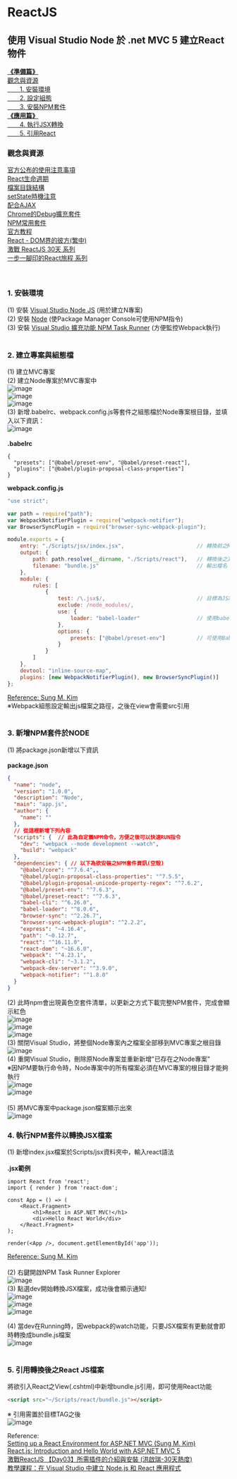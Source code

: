 # ReactJS
## 使用 Visual Studio Node 於 .net MVC 5 建立React物件

[**《準備篇》**](#1-安裝環境) </br>
 [    觀念與資源](#觀念與資源) </br>
 [　　1. 安裝環境](#1-安裝環境) </br>
 [　　2. 設定組態](#2-建立專案與組態檔) </br>
 [　　3. 安裝NPM套件](#3-新增NPM套件於NODE) </br>
[**《應用篇》**](#4-執行NPM套件以轉換JSX檔案) </br>
 [　　4. 執行JSX轉換](#4-執行NPM套件以轉換JSX檔案) </br>
 [　　5. 引用React](#5-引用轉換後之React-JS檔案) </br>

### **觀念與資源**
[官方公布的使用注意事項](https://reactjs.org/docs/react-component.html) </br>
[React生命週期](https://ithelp.ithome.com.tw/articles/10200767?sc=iThelpR) </br>
[檔案目錄結構](https://ithelp.ithome.com.tw/articles/10203767?sc=iThelpR) </br>
[setState時機注意](https://medium.com/@as790726/%E4%B8%80%E4%BA%9B%E8%87%AA%E5%B7%B1%E5%AF%AB-react-%E7%9A%84%E5%A5%BD%E7%BF%92%E6%85%A3-lifecycle-method-%E8%B7%9F-state-%E7%AE%A1%E7%90%86-b37a12da968b) </br>
[配合AJAX](https://zh-hant.reactjs.org/docs/faq-ajax.html) </br>
[Chrome的Debug擴充套件](https://medium.com/reactmaker/%E4%BD%BF%E7%94%A8-react-developer-tools-%E4%BE%86%E5%81%B5%E9%8C%AF%E4%BD%A0%E7%9A%84%E7%B6%B2%E9%A0%81-bd44d6d62596) </br>
[NPM常用套件](https://ithelp.ithome.com.tw/articles/10193004) </br>
[官方教程](https://zh-hant.reactjs.org/tutorial/tutorial.html#overview) </br>
[React - DOM界的彼方(繁中)](https://eyesofkids.gitbooks.io/react-basic-zh-tw/) </br>
[激戰 ReactJS 30天 系列](https://ithelp.ithome.com.tw/users/20107674/ironman/1472) </br>
[一步一腳印的React旅程 系列](https://ithelp.ithome.com.tw/users/20106935/ironman/1651) </br> </br> </br>

### 1. 安裝環境
(1) 安裝 [Visual Studio Node JS](https://docs.microsoft.com/zh-tw/visualstudio/ide/quickstart-nodejs?view=vs-2019) (用於建立N專案) </br>
(2) 安裝 [Node](https://nodejs.org/zh-tw/download/) (使Package Manager Console可使用NPM指令) </br>
(3) 安裝 [Visual Studio 擴充功能 NPM Task Runner](https://medium.com/@mvpdw06/%E5%A6%82%E4%BD%95%E4%BD%BF%E7%94%A8-visual-studio-%E9%A9%85%E5%8B%95-node-npm-%E6%8C%87%E4%BB%A4-461557134139) (方便監控Webpack執行) </br></br>

### 2. 建立專案與組態檔
(1) 建立MVC專案 </br>
(2) 建立Node專案於MVC專案中 </br>
![image](https://raw.githubusercontent.com/timmchentw/ReactDemo/master/%E5%AE%89%E8%A3%9D%E8%88%87%E4%BD%BF%E7%94%A8%E6%AD%A5%E9%A9%9F/1.png) </br>
![image](https://raw.githubusercontent.com/timmchentw/ReactDemo/master/%E5%AE%89%E8%A3%9D%E8%88%87%E4%BD%BF%E7%94%A8%E6%AD%A5%E9%A9%9F/2.png) </br>
![image](https://raw.githubusercontent.com/timmchentw/ReactDemo/master/%E5%AE%89%E8%A3%9D%E8%88%87%E4%BD%BF%E7%94%A8%E6%AD%A5%E9%A9%9F/3.PNG) </br>
(3) 新增.babelrc、webpack.config.js等套件之組態檔於Node專案根目錄，並填入以下資訊： <br>
![image](https://raw.githubusercontent.com/timmchentw/ReactDemo/master/%E5%AE%89%E8%A3%9D%E8%88%87%E4%BD%BF%E7%94%A8%E6%AD%A5%E9%A9%9F/4.PNG) </br></br>
**.babelrc**
```
{ 
  "presets": ["@babel/preset-env", "@babel/preset-react"], 
  "plugins": ["@babel/plugin-proposal-class-properties"] 
}
```
**webpack.config.js**
```javascript
"use strict";

var path = require("path");
var WebpackNotifierPlugin = require("webpack-notifier");
var BrowserSyncPlugin = require("browser-sync-webpack-plugin");

module.exports = {
    entry: "./Scripts/jsx/index.jsx",                       // 轉換前之React JSX檔案路徑 (可自行定義)
    output: {
        path: path.resolve(__dirname, "./Scripts/react"),   // 轉換後之JS輸出檔案路徑 (可自行定義)
        filename: "bundle.js"                               // 輸出檔名
    },
    module: {
        rules: [
            {
                test: /\.jsx$/,                             // 目標為JSX檔案
                exclude: /node_modules/,
                use: {
                    loader: "babel-loader"                  // 使用babel-loader進行編譯
                },                
                options: {
                    presets: ["@babel/preset-env"]          // 可使用Babel進行最新ES6編譯
                }
            }
        ]
    },
    devtool: "inline-source-map",
    plugins: [new WebpackNotifierPlugin(), new BrowserSyncPlugin()]
};
```
 [Reference: Sung M. Kim](https://dev.to/dance2die/setting-up-a-react-environment-for-aspnet-mvc-44la) </br>
※Webpack組態設定輸出js檔案之路徑，之後在view會需要src引用</br></br>

### 3. 新增NPM套件於NODE
(1) 將package.json新增以下資訊 </br></br>
**package.json**
```json
{ 
  "name": "node",
  "version": "1.0.0",
  "description": "Node",
  "main": "app.js",
  "author": {
    "name": ""
  },
  // 從這裡新增下列內容
  "scripts": {  // 此為自定義NPM命令，方便之後可以快速RUN指令
    "dev": "webpack --mode development --watch",
    "build": "webpack"
  },
  "dependencies": { // 以下為欲安裝之NPM套件資訊(空殼)
    "@babel/core": "^7.6.4",,
    "@babel/plugin-proposal-class-properties": "^7.5.5",
    "@babel/plugin-proposal-unicode-property-regex": "^7.6.2",
    "@babel/preset-env": "^7.6.3",
    "@babel/preset-react": "^7.6.3",
    "babel-cli": "^6.26.0",
    "babel-loader": "^8.0.6",
    "browser-sync": "^2.26.7",
    "browser-sync-webpack-plugin": "^2.2.2",
    "express": "~4.16.4",
    "path": "~0.12.7",
    "react": "^16.11.0",
    "react-dom": "~16.6.0",
    "webpack": "^4.23.1",
    "webpack-cli": "~3.1.2",
    "webpack-dev-server": "^3.9.0",
    "webpack-notifier": "^1.8.0"
  }
}
```
(2) 此時npm會出現黃色空套件清單，以更新之方式下載完整NPM套件，完成會顯示紅色 </br>
![image](https://raw.githubusercontent.com/timmchentw/ReactDemo/master/%E5%AE%89%E8%A3%9D%E8%88%87%E4%BD%BF%E7%94%A8%E6%AD%A5%E9%A9%9F/5.PNG) </br>
![image](https://raw.githubusercontent.com/timmchentw/ReactDemo/master/%E5%AE%89%E8%A3%9D%E8%88%87%E4%BD%BF%E7%94%A8%E6%AD%A5%E9%A9%9F/6.png) </br>
![image](https://raw.githubusercontent.com/timmchentw/ReactDemo/master/%E5%AE%89%E8%A3%9D%E8%88%87%E4%BD%BF%E7%94%A8%E6%AD%A5%E9%A9%9F/7.PNG) </br>
(3) 關閉Visual Studio，將整個Node專案內之檔案全部移到MVC專案之根目錄 </br>
![image](https://raw.githubusercontent.com/timmchentw/ReactDemo/master/%E5%AE%89%E8%A3%9D%E8%88%87%E4%BD%BF%E7%94%A8%E6%AD%A5%E9%A9%9F/8.PNG) </br>
(4) 重開Visual Studio，刪除原Node專案並重新新增"已存在之Node專案" </br>
※因NPM要執行命令時，Node專案中的所有檔案必須在MVC專案的根目錄才能夠執行 </br>
![image](https://raw.githubusercontent.com/timmchentw/ReactDemo/master/%E5%AE%89%E8%A3%9D%E8%88%87%E4%BD%BF%E7%94%A8%E6%AD%A5%E9%A9%9F/9.png) </br>
![image](https://raw.githubusercontent.com/timmchentw/ReactDemo/master/%E5%AE%89%E8%A3%9D%E8%88%87%E4%BD%BF%E7%94%A8%E6%AD%A5%E9%A9%9F/10.PNG) </br></br>
(5) 將MVC專案中package.json檔案顯示出來 </br>
![image](https://raw.githubusercontent.com/timmchentw/ReactDemo/master/%E5%AE%89%E8%A3%9D%E8%88%87%E4%BD%BF%E7%94%A8%E6%AD%A5%E9%A9%9F/11.png) </br>


### 4. 執行NPM套件以轉換JSX檔案
(1) 新增index.jsx檔案於Scripts/jsx資料夾中，輸入react語法 </br></br>
**.jsx範例**
```javescript
import React from 'react';
import { render } from 'react-dom';

const App = () => (
    <React.Fragment>
        <h1>React in ASP.NET MVC!</h1>
        <div>Hello React World</div>
    </React.Fragment>
);

render(<App />, document.getElementById('app'));
```
[Reference: Sung M. Kim](https://dev.to/dance2die/setting-up-a-react-environment-for-aspnet-mvc-44la) </br></br>
(2) 右鍵開啟NPM Task Runner Explorer </br>
![image](https://raw.githubusercontent.com/timmchentw/ReactDemo/master/%E5%AE%89%E8%A3%9D%E8%88%87%E4%BD%BF%E7%94%A8%E6%AD%A5%E9%A9%9F/12.png) </br>
(3) 點選dev開始轉換JSX檔案，成功後會顯示通知! </br>
![image](https://raw.githubusercontent.com/timmchentw/ReactDemo/master/%E5%AE%89%E8%A3%9D%E8%88%87%E4%BD%BF%E7%94%A8%E6%AD%A5%E9%A9%9F/13.PNG) </br>
![image](https://raw.githubusercontent.com/timmchentw/ReactDemo/master/%E5%AE%89%E8%A3%9D%E8%88%87%E4%BD%BF%E7%94%A8%E6%AD%A5%E9%A9%9F/14.PNG) </br>
![image](https://raw.githubusercontent.com/timmchentw/ReactDemo/master/%E5%AE%89%E8%A3%9D%E8%88%87%E4%BD%BF%E7%94%A8%E6%AD%A5%E9%A9%9F/15.png) </br>

(4) 當dev在Running時，因webpack的watch功能，只要JSX檔案有更動就會即時轉換成bundle.js檔案 </br>
![image](https://raw.githubusercontent.com/timmchentw/ReactDemo/master/%E5%AE%89%E8%A3%9D%E8%88%87%E4%BD%BF%E7%94%A8%E6%AD%A5%E9%A9%9F/15-2.PNG) </br></br>

### 5. 引用轉換後之React JS檔案
將欲引入React之View(.cshtml)中新增bundle.js引用，即可使用React功能 </br>
```html
<script src="~/Scripts/react/bundle.js"></script>
```
※ 引用需置於目標TAG之後 </br>
![image](https://raw.githubusercontent.com/timmchentw/ReactDemo/master/%E5%AE%89%E8%A3%9D%E8%88%87%E4%BD%BF%E7%94%A8%E6%AD%A5%E9%A9%9F/16.png) </br>






Reference: </br>
[Setting up a React Environment for ASP.NET MVC (Sung M. Kim)](https://dev.to/dance2die/setting-up-a-react-environment-for-aspnet-mvc-44la) </br>
[React.js: Introduction and Hello World with ASP.NET MVC 5](https://techbrij.com/react-js-asp-net-mvc-introduction) </br>
[激戰ReactJS 【Day03】所需插件的介紹與安裝 (洪啟瑞-30天熱度)](https://ithelp.ithome.com.tw/articles/10193004) </br>
[教學課程：在 Visual Studio 中建立 Node.js 和 React 應用程式](https://docs.microsoft.com/zh-tw/visualstudio/javascript/tutorial-nodejs-with-react-and-jsx?view=vs-2019) </br></br></br>
